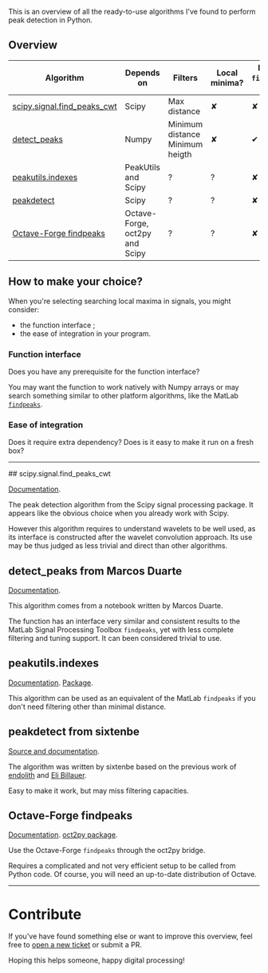 This is an overview of all the ready-to-use algorithms I've found to perform peak detection in Python.

## Overview

| Algorithm | Depends on | Filters | Local minima? | MatLab `findpeaks`-like? |
|-----------| ---------- | ------- | ------------- | ------------------------ |
| [scipy.signal.find_peaks_cwt](#scipysignalfind_peaks_cwt) | Scipy | Max distance | ✘ | ✘ |
| [detect_peaks](#detect_peaks-from-marcos-duarte) | Numpy | Minimum distance<br>Minimum heigth | ✘ | ✔ |
| [peakutils.indexes](#peakutilsindexes) | PeakUtils and Scipy | ? | ? | ✘ |
| [peakdetect](#peakdetect-from-sixtenbe) | Scipy | ? | ? | ✘ |
| [Octave-Forge findpeaks](#octave-forge-findpeaks) | Octave-Forge, oct2py and Scipy | ? | ? | ✘ |

## How to make your choice?

When you're selecting searching local maxima in signals, you might consider:
* the function interface ;
* the ease of integration in your program.

### Function interface

Does you have any prerequisite for the function interface?

You may want the function to work natively with Numpy arrays or may search something similar to other platform algorithms, like the MatLab [`findpeaks`](http://fr.mathworks.com/help/signal/ref/findpeaks.html).

### Ease of integration

Does it require extra dependency? Does is it easy to make it run on a fresh box?

--------------------------------

## scipy.signal.find_peaks_cwt

[Documentation](http://docs.scipy.org/doc/scipy/reference/generated/scipy.signal.find_peaks_cwt.html).

The peak detection algorithm from the Scipy signal processing package. It appears like the obvious choice when you already work with Scipy.

However this algorithm requires to understand wavelets to be well used, as its interface is constructed after the wavelet convolution approach. Its use may be thus judged as less trivial and direct than other algorithms.

## detect_peaks from Marcos Duarte

[Documentation](http://nbviewer.ipython.org/github/demotu/BMC/blob/master/notebooks/DetectPeaks.ipynb).

This algorithm comes from a notebook written by Marcos Duarte.

The function has an interface very similar and consistent results to the MatLab Signal Processing Toolbox `findpeaks`, yet with less complete filtering and tuning support. It can been considered trivial to use.

## peakutils.indexes

[Documentation](http://pythonhosted.org/PeakUtils/reference.html#peakutils.peak.indexes).
[Package](https://bitbucket.org/lucashnegri/peakutils).

This algorithm can be used as an equivalent of the MatLab `findpeaks` if you don't need filtering other than minimal distance.

## peakdetect from sixtenbe

[Source and documentation](https://gist.github.com/sixtenbe/1178136).

The algorithm was written by sixtenbe based on the previous work of [endolith](https://gist.github.com/endolith/250860) and [Eli Billauer](http://billauer.co.il/peakdet.html).

Easy to make it work, but may miss filtering capacities.

## Octave-Forge findpeaks

[Documentation](http://octave.sourceforge.net/signal/function/findpeaks.html).
[oct2py package](https://github.com/blink1073/oct2py).

Use the Octave-Forge `findpeaks` through the oct2py bridge.

Requires a complicated and not very efficient setup to be called from Python code. Of course, you will need an up-to-date distribution of Octave.

----------------------------------

# Contribute

If you've have found something else or want to improve this overview, feel free to [open a new ticket](https://github.com/MonsieurV/py-findpeaks/issues/new) or submit a PR.

Hoping this helps someone, happy digital processing!
